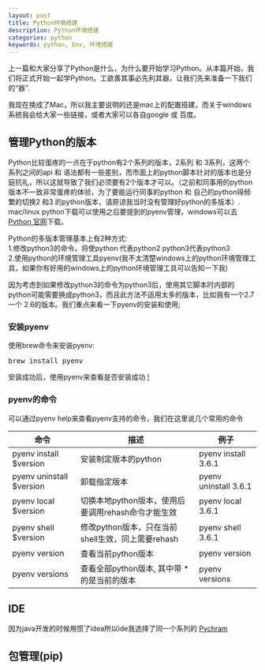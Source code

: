 ```yaml
---
layout: post
title: Python环境搭建
description: Python环境搭建
categories: python
keywords: python, Env, 环境搭建
---
```

上一篇和大家分享了Python是什么，为什么要开始学习Python。从本篇开始，我们将正式开始一起学Python。工欲善其事必先利其器，让我们先来准备一下我们的“器”.  

我现在换成了Mac，所以我主要说明的还是mac上的配置搭建，而关于windows系统我会给大家一些链接，或者大家可以各自google 或 百度。

## 管理Python的版本
Python比较蛋疼的一点在于python有2个系列的版本，2系列 和 3系列，这两个系列之间的api 和 语法都有一些差别，而市面上的python脚本针对的版本也是分庭抗礼，所以这就导致了我们必须要有2个版本才可以。（之前和同事用的python版本不一致非常蛋疼的体验，为了要能运行同事的python 和 自己的python得频繁的切换2 和3 的python版本，请原谅我当时没有管理好python的多版本）. mac/linux python下载可以使用之后要提到的pyenv管理，windows可以去 [Python 官网](https://www.python.org/)下载。  

Python的多版本管理基本上有2种方式:  
1.修改python3的命令，将使python 代表python2 python3代表python3  
2.使用python的环境管理工具pyenv(我不太清楚windows上的python环境管理工具，如果你有好用的windows上的python环境管理工具可以告知一下我)  

因为考虑到如果修改python3的命令为python3后，使用其它脚本时内部的python可能需要换成python3，而且此方法不适用太多的版本，比如我有一个2.7 一个 2.6的版本。我们重点来看一下pyenv的安装和使用;  
### 安装pyenv
使用brew命令来安装pyenv: 
<pre>
brew install pyenv
</pre>
安装成功后，使用pyenv来查看是否安装成功
[!](/images/study/python/env/1.png)

### pyenv的命令
可以通过pyenv help来查看pyenv支持的命令，我们在这里说几个常用的命令  

命令 | 描述 | 例子
-----|------|------
pyenv install $version | 安装制定版本的python | pyenv install 3.6.1
pyenv uninstall $version | 卸载指定版本 | pyenv uninstall 3.6.1
pyenv local $version | 切换本地python版本，使用后要调用rehash命令才能生效 | pyenv local 3.6.1
pyenv shell $version | 修改python版本，只在当前shell生效，同上需要rehash | pyenv shell 3.6.1
pyenv version | 查看当前python版本 | pyenv version
pyenv versions | 查看全部python版本, 其中带 * 的是当前的版本 | pyenv versions

## IDE
因为java开发的时候用惯了idea所以ide我选择了同一个系列的 [Pychram](http://www.jetbrains.com/pycharm/)

## 包管理(pip)

